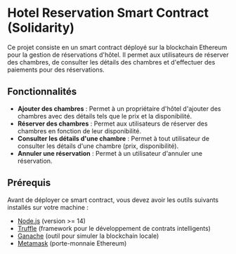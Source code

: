 # Hotel Reservation Smart Contract (Solidarity)

Ce projet consiste en un smart contract déployé sur la blockchain Ethereum pour la gestion de réservations d'hôtel. Il permet aux utilisateurs de réserver des chambres, de consulter les détails des chambres et d'effectuer des paiements pour des réservations.

## Fonctionnalités

- **Ajouter des chambres** : Permet à un propriétaire d'hôtel d'ajouter des chambres avec des détails tels que le prix et la disponibilité.
- **Réserver des chambres** : Permet aux utilisateurs de réserver des chambres en fonction de leur disponibilité.
- **Consulter les détails d'une chambre** : Permet à tout utilisateur de consulter les détails d'une chambre (prix, disponibilité).
- **Annuler une réservation** : Permet à un utilisateur d'annuler une réservation.

## Prérequis

Avant de déployer ce smart contract, vous devez avoir les outils suivants installés sur votre machine :

- [Node.js](https://nodejs.org/) (version >= 14)
- [Truffle](https://www.trufflesuite.com/truffle) (framework pour le développement de contrats intelligents)
- [Ganache](https://www.trufflesuite.com/ganache) (outil pour simuler la blockchain locale)
- [Metamask](https://metamask.io/) (porte-monnaie Ethereum)


